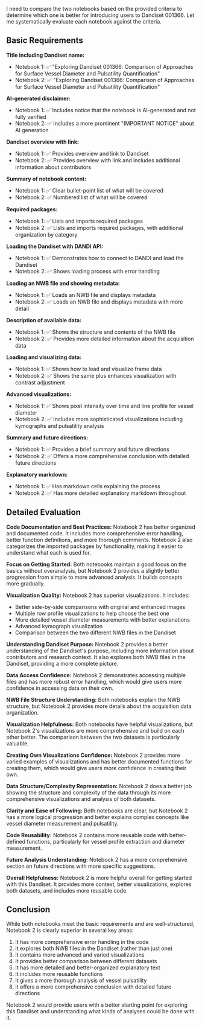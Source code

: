 I need to compare the two notebooks based on the provided criteria to determine which one is better for introducing users to Dandiset 001366. Let me systematically evaluate each notebook against the criteria.

## Basic Requirements

**Title including Dandiset name:**
- Notebook 1: ✅ "Exploring Dandiset 001366: Comparison of Approaches for Surface Vessel Diameter and Pulsatility Quantification"
- Notebook 2: ✅ "Exploring Dandiset 001366: Comparison of Approaches for Surface Vessel Diameter and Pulsatility Quantification"

**AI-generated disclaimer:**
- Notebook 1: ✅ Includes notice that the notebook is AI-generated and not fully verified
- Notebook 2: ✅ Includes a more prominent "IMPORTANT NOTICE" about AI generation

**Dandiset overview with link:**
- Notebook 1: ✅ Provides overview and link to Dandiset
- Notebook 2: ✅ Provides overview with link and includes additional information about contributors

**Summary of notebook content:**
- Notebook 1: ✅ Clear bullet-point list of what will be covered
- Notebook 2: ✅ Numbered list of what will be covered

**Required packages:**
- Notebook 1: ✅ Lists and imports required packages
- Notebook 2: ✅ Lists and imports required packages, with additional organization by category

**Loading the Dandiset with DANDI API:**
- Notebook 1: ✅ Demonstrates how to connect to DANDI and load the Dandiset
- Notebook 2: ✅ Shows loading process with error handling

**Loading an NWB file and showing metadata:**
- Notebook 1: ✅ Loads an NWB file and displays metadata
- Notebook 2: ✅ Loads an NWB file and displays metadata with more detail

**Description of available data:**
- Notebook 1: ✅ Shows the structure and contents of the NWB file
- Notebook 2: ✅ Provides more detailed information about the acquisition data

**Loading and visualizing data:**
- Notebook 1: ✅ Shows how to load and visualize frame data
- Notebook 2: ✅ Shows the same plus enhances visualization with contrast adjustment

**Advanced visualizations:**
- Notebook 1: ✅ Shows pixel intensity over time and line profile for vessel diameter
- Notebook 2: ✅ Includes more sophisticated visualizations including kymographs and pulsatility analysis

**Summary and future directions:**
- Notebook 1: ✅ Provides a brief summary and future directions
- Notebook 2: ✅ Offers a more comprehensive conclusion with detailed future directions

**Explanatory markdown:**
- Notebook 1: ✅ Has markdown cells explaining the process
- Notebook 2: ✅ Has more detailed explanatory markdown throughout

## Detailed Evaluation

**Code Documentation and Best Practices:**
Notebook 2 has better organized and documented code. It includes more comprehensive error handling, better function definitions, and more thorough comments. Notebook 2 also categorizes the imported packages by functionality, making it easier to understand what each is used for.

**Focus on Getting Started:**
Both notebooks maintain a good focus on the basics without overanalysis, but Notebook 2 provides a slightly better progression from simple to more advanced analysis. It builds concepts more gradually.

**Visualization Quality:**
Notebook 2 has superior visualizations. It includes:
- Better side-by-side comparisons with original and enhanced images
- Multiple row profile visualizations to help choose the best one
- More detailed vessel diameter measurements with better explanations
- Advanced kymograph visualization
- Comparison between the two different NWB files in the Dandiset

**Understanding Dandiset Purpose:**
Notebook 2 provides a better understanding of the Dandiset's purpose, including more information about contributors and research context. It also explores both NWB files in the Dandiset, providing a more complete picture.

**Data Access Confidence:**
Notebook 2 demonstrates accessing multiple files and has more robust error handling, which would give users more confidence in accessing data on their own.

**NWB File Structure Understanding:**
Both notebooks explain the NWB structure, but Notebook 2 provides more details about the acquisition data organization.

**Visualization Helpfulness:**
Both notebooks have helpful visualizations, but Notebook 2's visualizations are more comprehensive and build on each other better. The comparison between the two datasets is particularly valuable.

**Creating Own Visualizations Confidence:**
Notebook 2 provides more varied examples of visualizations and has better documented functions for creating them, which would give users more confidence in creating their own.

**Data Structure/Complexity Representation:**
Notebook 2 does a better job showing the structure and complexity of the data through its more comprehensive visualizations and analysis of both datasets.

**Clarity and Ease of Following:**
Both notebooks are clear, but Notebook 2 has a more logical progression and better explains complex concepts like vessel diameter measurement and pulsatility.

**Code Reusability:**
Notebook 2 contains more reusable code with better-defined functions, particularly for vessel profile extraction and diameter measurement.

**Future Analysis Understanding:**
Notebook 2 has a more comprehensive section on future directions with more specific suggestions.

**Overall Helpfulness:**
Notebook 2 is more helpful overall for getting started with this Dandiset. It provides more context, better visualizations, explores both datasets, and includes more reusable code.

## Conclusion

While both notebooks meet the basic requirements and are well-structured, Notebook 2 is clearly superior in several key areas:

1. It has more comprehensive error handling in the code
2. It explores both NWB files in the Dandiset (rather than just one)
3. It contains more advanced and varied visualizations
4. It provides better comparison between different datasets
5. It has more detailed and better-organized explanatory text
6. It includes more reusable functions
7. It gives a more thorough analysis of vessel pulsatility
8. It offers a more comprehensive conclusion with detailed future directions

Notebook 2 would provide users with a better starting point for exploring this Dandiset and understanding what kinds of analyses could be done with it.